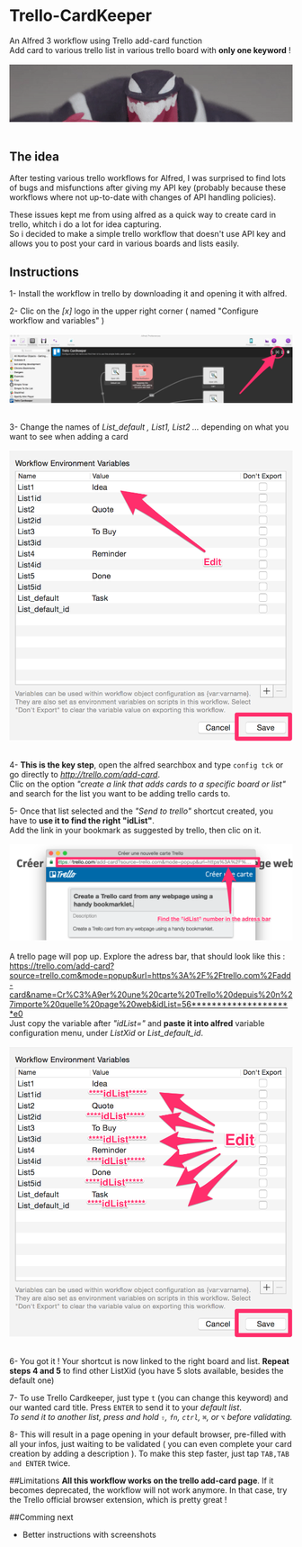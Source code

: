 # Trello-CardKeeper
An Alfred 3 workflow using Trello add-card function  <br />
Add card to various trello list in various trello board with **only one keyword** !<br /><br />
 ![One keyword, various actions with key holding](/TCK-demo.gif "One keyword, various actions with key holding")<br /><br />

## The idea

After testing various trello workflows for Alfred, I was surprised to find lots of bugs and misfunctions after giving my API key (probably because these workflows where not up-to-date with changes of API handling policies).

These issues kept me from using alfred as a quick way to create card in trello, whitch i do a lot for idea capturing. <br />
So i decided to make a simple trello workflow that doesn't use API key and allows you to post your card in various boards and lists easily.

## Instructions

1- Install the workflow in trello by downloading it and opening it with alfred.

2- Clic on the *[x]* logo in the upper right corner ( named "Configure workflow and variables" )<br /><br />
    ![Clic on the Variables Menu](/Step2.png "Clic on the Variables Menu")<br /><br />

3- Change the names of *List_default , List1, List2 ...* depending on what you want to see when adding a card<br /><br />
    ![Edit List names and save](/Step3.png "Edit List names and save")<br /><br />

4- **This is the key step**, open the alfred searchbox and type <code>config tck</code> or go directly to *http://trello.com/add-card*. <br />
    Clic on the option *"create a link that adds cards to a specific board or list"* and search for the list you want to be adding trello cards to.
  
5- Once that list selected and the *"Send to trello"* shortcut created, you have to **use it to find the right "idList"**.  <br />
      Add the link in your bookmark as suggested by trello, then clic on it. <br /><br />
    ![Use the pop-up adress bar](/Step5.png "Use the pop-up adress bar")<br /><br />
      A trello page will pop up. Explore the adress bar, that should look like this : <br /> 
      https://trello.com/add-card?source=trello.com&mode=popup&url=https%3A%2F%2Ftrello.com%2Fadd-card&name=Cr%C3%A9er%20une%20carte%20Trello%20depuis%20n%27importe%20quelle%20page%20web&idList=56********************e0<br />
      Just copy the variable after *"idList="* and **paste it into alfred** variable configuration menu, under *ListXid* or *List_default_id*.<br /><br />
    ![Copy idList numbers](/Step6.png "Copy idList numbers")<br /><br />
      
6- You got it ! Your shortcut is now linked to the right board and list. **Repeat steps 4 and 5** to find other ListXid (you have 5 slots available, besides the default one)

7- To use Trello Cardkeeper, just type <code>t</code> (you can change this keyword) and our wanted card title. Press <code>ENTER</code> to send it to your *default list*. <br />
*To send it to another list, press and hold <code>⇧</code>, <code>fn</code>, <code>ctrl</code>, <code>⌘</code>, or <code>⌥</code> before validating.*

8- This will result in a page opening in your default browser, pre-filled with all your infos, just waiting to be validated ( you can even complete your card creation by adding a description ). To make this step faster, just tap <code>TAB,TAB and ENTER</code> twice.


##Limitations
**All this workflow works on the trello add-card page**. If it becomes deprecated, the workflow will not work anymore.
In that case, try the Trello official browser extension, which is pretty great !

##Comming next 
- Better instructions with screenshots

